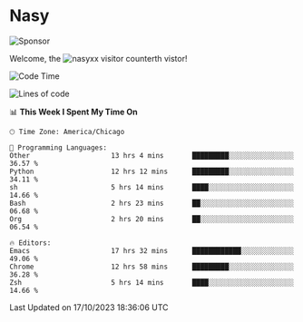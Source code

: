 # Nasy

<!--
<p align="center">
<img height="200" src="https://github-readme-stats.vercel.app/api?username=nasyxx&count_private=true&show_icons=true&theme=dracula&include_all_commits=true"/>
<img height="200" src="https://github-readme-stats.vercel.app/api/top-langs/?username=nasyxx&theme=dracula&hide=html,jupyter+notebook&count_private=true&show_icons=true"/>
</p>

  
----------------
-->

![Sponsor](https://img.shields.io/static/v1.svg?label=Sponsor&message=%E2%9D%A4&logo=GitHub&style=flat&color=pink)
 
Welcome, the ![nasyxx visitor counter](https://count.getloli.com/get/@nasyxx?theme=rule34)th vistor!
 
<!--START_SECTION:waka-->
![Code Time](http://img.shields.io/badge/Code%20Time-3%2C816%20hrs%2049%20mins-blue)

![Lines of code](https://img.shields.io/badge/From%20Hello%20World%20I%27ve%20Written-6.3%20million%20lines%20of%20code-blue)

📊 **This Week I Spent My Time On** 

```text
🕑︎ Time Zone: America/Chicago

💬 Programming Languages: 
Other                    13 hrs 4 mins       █████████░░░░░░░░░░░░░░░░   36.57 % 
Python                   12 hrs 12 mins      █████████░░░░░░░░░░░░░░░░   34.11 % 
sh                       5 hrs 14 mins       ████░░░░░░░░░░░░░░░░░░░░░   14.66 % 
Bash                     2 hrs 23 mins       ██░░░░░░░░░░░░░░░░░░░░░░░   06.68 % 
Org                      2 hrs 20 mins       ██░░░░░░░░░░░░░░░░░░░░░░░   06.54 % 

🔥 Editors: 
Emacs                    17 hrs 32 mins      ████████████░░░░░░░░░░░░░   49.06 % 
Chrome                   12 hrs 58 mins      █████████░░░░░░░░░░░░░░░░   36.28 % 
Zsh                      5 hrs 14 mins       ████░░░░░░░░░░░░░░░░░░░░░   14.66 % 
```


 Last Updated on 17/10/2023 18:36:06 UTC
<!--END_SECTION:waka-->

<!-- ![visitors](https://visitor-badge.laobi.icu/badge?page_id=nasyxx.nasyxx) -->
